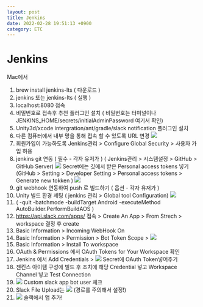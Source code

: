 ```yaml
---
layout: post
title: Jenkins
date: 2022-02-28 19:51:13 +0900
category: ETC
---
```

# Jenkins

Mac에서

1. brew install jenkins-lts   ( 다운로드 )
1. jenkins 또는 jenkins-lts ( 실행 )
1. localhost:8080 접속
1. 비밀번호로 접속후 추천 플러그인 설치 ( 비밀번호는 터미널이나 JENKINS_HOME/secrets/initialAdminPassword 여기서 확인)
1. Unity3d/xcode intergration/ant/gradle/slack notification 플러그인 설치 
1. 다른 컴퓨터에서 내부 망을 통해 접속 할 수 있도록 URL 변경 ![](/assets/img/Unity/2022-03-03-22-20-40.png)  
1. 회원가입이 가능하도록 Jenkins관리 > Configure Global Security > 사용자 가입 허용
1. jenkins git 연동 ( 필수 - 각자 유저가 ) ( Jenkins관리 > 시스템설정 > GitHub > GitHub Server) ![](/assets/img/Unity/2022-03-03-23-01-43.png)  Secret에는 깃에서 받은 Personal access tokens 넣기  (GitHub > Setting > Developer Setting > Personal access tokens > Generate new tokken )  ![](/assets/img/Unity/2022-03-03-23-01-14.png)
1. git webhook 연동하여 push 로 빌드하기 ( 옵션 - 각자 유저가 )
1. Unity 빌드 환경 세팅 ( jenkins 관리 > Global tool Configuration) ![](/assets/img/Unity/2022-03-03-22-53-02.png)
1. ( -quit -batchmode -buildTarget Android -executeMethod AutoBuilder.PerformBuildAOS )
1. https://api.slack.com/apps/ 접속 > Create An App > From Strech > workspace 결정 후 create
1. Basic Information > Incoming WebHook On
1. Basic Information > Permission > Bot Token Scope > 
![](/assets/img/Unity/2022-03-09-01-09-06.png)
1. Basic Information > Install To workspace
1. OAuth & Permissions 에서 OAuth Tokens for Your Workspace
확인
1. Jenkins 에서 Add Credentials > ![](/assets/img/Unity/2022-03-09-00-53-07.png)
Secret에 OAuth Token넣어주기
1. 젠킨스 아이템 구성에 빌드 후 조치에 해당 Credential 넣고 Workspace Channel 넣고 Test Connection
1. ![](/assets/img/Unity/2022-03-09-01-11-39.png) 
Custom slack app bot user 체크
1. Slack File Upload는 ![](/assets/img/Unity/2022-03-09-01-15-05.png)  (경로를 주의해서 설정!)
1. ![](/assets/img/Unity/2022-03-09-01-20-39.png) 
슬랙에서 앱 추가!